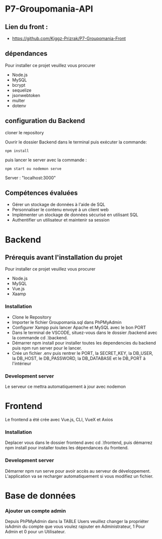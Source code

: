 # P7-Groupomania-API

## Lien du front :
- https://github.com/Kiggz-Prizrak/P7-Groupomania-Front

## dépendances 
Pour installer ce projet veuillez vous procurer 
- Node.js
- MySQL
- bcrypt
- sequelize
- jsonwebtoken
- multer
- dotenv

##  configuration du Backend

cloner le repository 

Ouvrir le dossier Backend dans le terminal puis exécuter la commande:

    npm install

puis lancer le server avec la commande :

    npm start ou nodemon serve
    
Server : "localhost:3000"











## Compétences évaluées
- Gérer un stockage de données à l'aide de SQL
- Personnaliser le contenu envoyé à un client web
- Implémenter un stockage de données sécurisé en utilisant SQL
- Authentifier un utilisateur et maintenir sa session 
# Backend
## Prérequis avant l'installation du projet
Pour installer ce projet veuillez vous procurer 
- Node.js
- MySQL
- Vue.js
- Xaamp
### Installation
- Clone le Repository
- Importer le fichier Groupomania.sql dans PhPMyAdmin
- Configurer Xampp puis lancer Apache et MySQL avec le bon PORT 
- Dans le terminal de VSCODE, situez-vous dans le dossier /backend avec la commande cd .\backend\.
- Démarrer npm install pour installer toutes les dependencies du backend puis npm run server pour le lancer.
- Crée un fichier .env puis rentrer le PORT, la SECRET_KEY, la DB_USER, la DB_HOST, le DB_PASSWORD, la DB_DATABASE et le DB_PORT à l'intérieur
### Development server
Le serveur ce mettra automatiquement à jour avec nodemon
# Frontend
Le frontend a été crée avec Vue.js, CLI, VueX et Axios
### Installation
Deplacer vous dans le dossier frontend avec cd .\frontend\, puis démarrez npm install pour installer toutes les dépendances du frontend.
### Development server
Démarrer npm run serve pour avoir accès au serveur de développement. L'application va se recharger automatiquement si vous modifiez un fichier.
# Base de données
### Ajouter un compte admin
Depuis PhPMyAdmin dans la TABLE Users veuillez changer la propriéter isAdmin du compte que vous voulez rajouter en Administrateur, 1 Pour Admin et 0 pour un Utilisateur.
